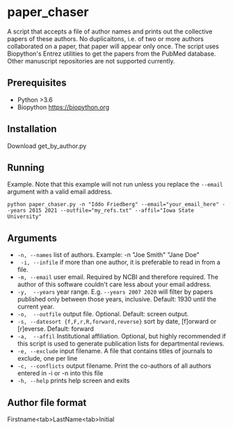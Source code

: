 # paper_chaser
A script that accepts a file of author names and prints out the collective papers of these authors. No duplicaitons, i.e. of two or more authors collaborated on a paper, that paper will appear only once. The script uses Biopython's Entrez utilities to get the papers from the PubMed database. Other manuscript repositories are not supported currently.

## Prerequisites
* Python >3.6
* Biopython  https://biopython.org

## Installation
Download get_by_author.py

## Running
Example. Note that this example will not run unless you replace the ```--email``` argument with a valid email address. 
```
python paper_chaser.py -n "Iddo Friedberg" --email="your_email_here" --years 2015 2021 --outfile="my_refs.txt" --affil="Iowa State University"
```

## Arguments
* ```-n, --names``` list of authors. Example: -n "Joe Smith" "Jane Doe"
* ``` -i, --infile``` if more than one author, it is preferable to read in from a file.
* ``` -m, --email ``` user email. Required by NCBI and therefore required. The author of this software couldn't care less about your email address.
* ```-y,  --years```  year range. E.g. ```--years 2007 2020``` will filter by papers published only between those years, inclusive. Default: 1930 until the current year.
* ```-o,  --outfile``` output file. Optional. Default: screen output.
* ```-s, --datesort {f,F,r,R,forward,reverse}``` sort by date, [f]orward or [r]everse. Default: forward
* ```-a,  --affil``` Institutional affiliation. Optional, but highly recommended if this script is used to generate publication lists for departmental reviews.
*  ```-e, --exclude``` input filename. A file that contains titles of journals to exclude, one per line
*  ```-c, --conflicts``` output filename. Print the co-authors of all authors entered in -i or -n into this file
*  ```-h, --help``` prints help screen and exits

## Author file format
Firstname\<tab\>LastName\<tab\>Initial


